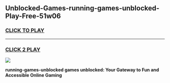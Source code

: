 
## Unblocked-Games-running-games-unblocked-Play-Free-51w06
<h3>
<a href="https://premium76.site?title=running-games-unblocked&ref=24M">CLICK TO PLAY</a></h3>
<hr>

<h3>
<a href="https://premium76.site?title=running-games-unblocked&ref=24M">CLICK 2 PLAY</a>
  
</h3>

<a href="https://premium76.site?title=running-games-unblocked&ref=24M"><img src="https://clearcache.store/games.png"></a>


**running-games-unblocked games unblocked: Your Gateway to Fun and Accessible Online Gaming**
